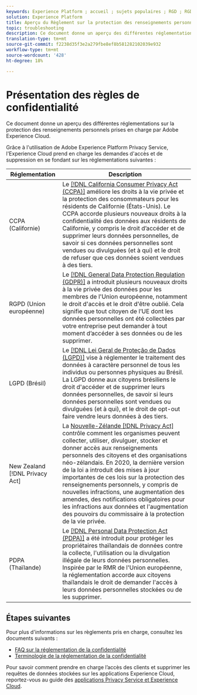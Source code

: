 ```yaml
---
keywords: Experience Platform ; accueil ; sujets populaires ; RGD ; RGD ; RGD ; APCCP ; APC ; APP ; APP ; APP ; Pdpa ; LGPD ; lgpd ; aperçu ; aperçu ; réglementation ; réglementation ; réglementation ; réglementation ; respect de la vie privée ; respect de la vie privée ; respect de la vie privée ;
solution: Experience Platform
title: Aperçu du Règlement sur la protection des renseignements personnels
topic: troubleshooting
description: Ce document donne un aperçu des différentes réglementations sur la protection des renseignements personnels prises en charge par Adobe Experience Cloud.
translation-type: tm+mt
source-git-commit: f2238d35f3e2a279fbe8ef8b581282102039e932
workflow-type: tm+mt
source-wordcount: '428'
ht-degree: 18%

---
```



# Présentation des règles de confidentialité

Ce document donne un aperçu des différentes réglementations sur la protection des renseignements personnels prises en charge par Adobe Experience Cloud.

Grâce à l&#39;utilisation de Adobe Experience Platform Privacy Service, l&#39;Experience Cloud prend en charge les demandes d&#39;accès et de suppression en se fondant sur les réglementations suivantes :

| Réglementation | Description |
| --- | --- |
| CCPA (Californie) | Le [[!DNL California Consumer Privacy Act (CCPA)]](https://oag.ca.gov/privacy/ccpa) améliore les droits à la vie privée et la protection des consommateurs pour les résidents de Californie (États-Unis). Le CCPA accorde plusieurs nouveaux droits à la confidentialité des données aux résidents de Californie, y compris le droit d’accéder et de supprimer leurs données personnelles, de savoir si ces données personnelles sont vendues ou divulguées (et à qui) et le droit de refuser que ces données soient vendues à des tiers. |
| RGPD (Union européenne) | Le [[!DNL General Data Protection Regulation (GDPR)]](https://gdpr-info.eu) a introduit plusieurs nouveaux droits à la vie privée des données pour les membres de l&#39;Union européenne, notamment le droit d&#39;accès et le droit d&#39;être oublié. Cela signifie que tout citoyen de l’UE dont les données personnelles ont été collectées par votre entreprise peut demander à tout moment d’accéder à ses données ou de les supprimer. |
| LGPD (Brésil) | Le [[!DNL Lei Geral de Proteção de Dados (LGPD)]](https://gdpr.eu/gdpr-vs-lgpd/) vise à réglementer le traitement des données à caractère personnel de tous les individus ou personnes physiques au Brésil. La LGPD donne aux citoyens brésiliens le droit d&#39;accéder et de supprimer leurs données personnelles, de savoir si leurs données personnelles sont vendues ou divulguées (et à qui), et le droit de opt-out faire vendre leurs données à des tiers. |
| New Zealand [!DNL Privacy Act] | La [Nouvelle-Zélande [!DNL Privacy Act]](https://www.legislation.govt.nz/act/public/2020/0031/latest/LMS23223.html) contrôle comment les organismes peuvent collecter, utiliser, divulguer, stocker et donner accès aux renseignements personnels des citoyens et des organisations néo-zélandais. En 2020, la dernière version de la loi a introduit des mises à jour importantes de ces lois sur la protection des renseignements personnels, y compris de nouvelles infractions, une augmentation des amendes, des notifications obligatoires pour les infractions aux données et l&#39;augmentation des pouvoirs du commissaire à la protection de la vie privée. |
| PDPA (Thaïlande) | Le [[!DNL Personal Data Protection Act (PDPA)]](https://www.pdpc.gov.sg/Overview-of-PDPA/The-Legislation/Personal-Data-Protection-Act) a été introduit pour protéger les propriétaires thaïlandais de données contre la collecte, l&#39;utilisation ou la divulgation illégale de leurs données personnelles. Inspirée par le RMR de l&#39;Union européenne, la réglementation accorde aux citoyens thaïlandais le droit de demander l&#39;accès à leurs données personnelles stockées ou de les supprimer. |

## Étapes suivantes

Pour plus d&#39;informations sur les règlements pris en charge, consultez les documents suivants :

* [FAQ sur la réglementation de la confidentialité](./faq.md)
* [Terminologie de la réglementation de la confidentialité](./terminology.md)

Pour savoir comment prendre en charge l’accès des clients et supprimer les requêtes de données stockées sur les applications Experience Cloud, reportez-vous au guide des [applications Privacy Service et Experience Cloud](../experience-cloud-apps.md).